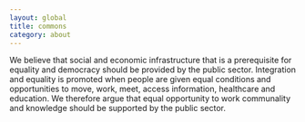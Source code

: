```yaml
---
layout: global
title: commons
category: about
---
```


We believe that social and economic infrastructure that is a prerequisite for equality and democracy should be provided by the public sector. Integration and equality is promoted when people are given equal conditions and opportunities to move, work, meet, access information, healthcare and education. We therefore argue that equal opportunity to work communality and knowledge should be supported by the public sector.